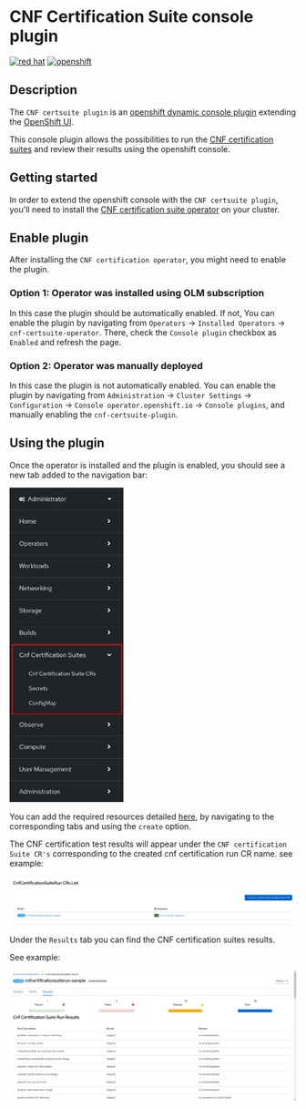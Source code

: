 # CNF Certification Suite console plugin

[![red hat](https://img.shields.io/badge/red%20hat---?color=gray&logo=redhat&logoColor=red&style=flat)](https://www.redhat.com)
[![openshift](https://img.shields.io/badge/openshift---?color=gray&logo=redhatopenshift&logoColor=red&style=flat)](https://www.redhat.com/en/technologies/cloud-computing/openshift)

## Description

The `CNF certsuite plugin` is an
[openshift dynamic console plugin](https://github.com/openshift/console/tree/master/frontend/packages/console-dynamic-plugin-sdk)
extending the [OpenShift UI](https://github.com/openshift/console).

This console plugin allows the possibilities to run the
[CNF certification suites](https://github.com/test-network-function/cnf-certification-test)
and review their results using the openshift console.

## Getting started

In order to extend the openshift console with the `CNF certsuite plugin`,
you'll need to install the
[CNF certification suite operator](https://github.com/test-network-function/cnf-certsuite-operator)
on your cluster.

## Enable plugin

After installing the `CNF certification operator`, you might need to enable the plugin.

### Option 1: Operator was installed using OLM subscription

In this case the plugin should be automatically enabled.
If not, You can enable the plugin by navigating from `Operators` →
`Installed Operators` → `cnf-certsuite-operator`.
There, check the `Console plugin` checkbox as `Enabled` and refresh the page.

### Option 2: Operator was manually deployed

In this case the plugin is not automatically enabled.
You can enable the plugin by navigating from
`Administration` → `Cluster Settings` → `Configuration` →
`Console operator.openshift.io` → `Console plugins`,
and manually enabling the `cnf-certsuite-plugin`.

## Using the plugin

Once the operator is installed and the plugin is enabled,
you should see a new tab added to the navigation bar:

<!-- markdownlint-disable-next-line no-inline-html -->
<img src="doc/navigation-bar-with-plugin.png" width="200" alt="navigation bar withplugin">
<!-- markdownlint-enable-next-line no-inline-html -->

You can add the required resources detailed
[here](https://github.com/test-network-function/cnf-certsuite-operator?tab=readme-ov-file#how-to-customize-the-cnf-certification-suite-run),
by navigating to the corresponding tabs and using the `create` option.

The CNF certification test results will appear under the 
`CNF certification Suite CR's` corresponding to the created cnf certification run CR name. see example:

![cnfCertificationSuiteRun-CR-list](doc/cnfCertificationSuiteRun-CR-list.png)

Under the `Results` tab you can find the CNF certification suites results.

See example:

![cnfCertificationSuiteRun-results](doc/cnfCertificationSuiteRun-results.png)
